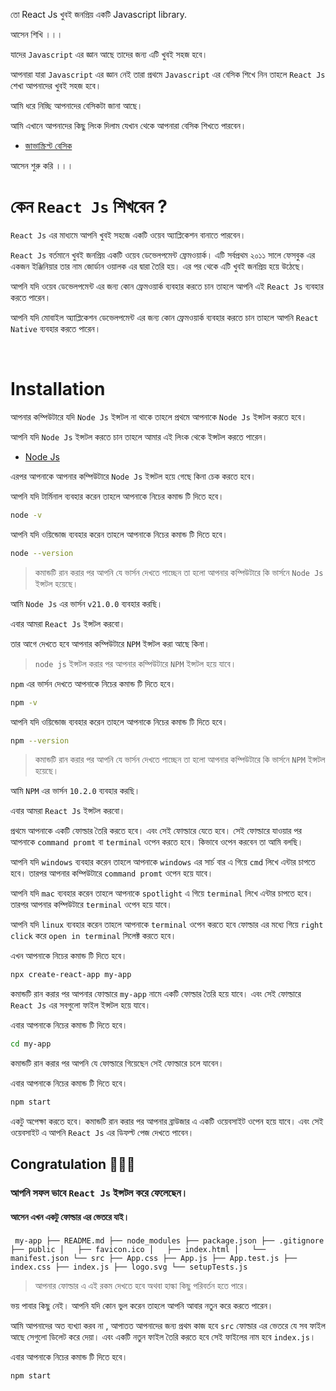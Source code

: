 তো React Js খুবই জনপ্রিয় একটি Javascript library.

আসেন শিখি ।।।

যাদের ‍‍‍‍‍`Javascript` এর জ্ঞান আছে তাদের জন্য এটি খুবই সহজ হবে।

আপনারা যারা `Javascript` এর জ্ঞান নেই তারা প্রথমে `Javascript` এর বেসিক শিখে নিন তাহলে `React Js` শেখা আপনাদের খুবই সহজ হবে।

আমি ধরে নিচ্ছি আপনাদের বেসিকটা জানা আছে।

আমি এখানে আপনাদের কিছু লিংক দিলাম যেখান থেকে আপনারা বেসিক শিখতে পারবেন।

- [জাভাস্ক্রিপ্ট বেসিক](https://www.youtube.com/watch?v=PkZNo7MFNFg&list=PLHiZ4m8vCp9MJDyVrtSFBY0zjIwGw_8sG)

আসেন শুরু করি ।।।

# কেন `React Js` শিখবেন ?

`React Js` এর মাধ্যমে আপনি খুবই সহজে একটি ওয়েব অ্যাপ্লিকেশন বানাতে পারবেন।

`React Js` বর্তমানে খুবই জনপ্রিয় একটি ওয়েব ডেভেলপমেন্ট ফ্রেমওয়ার্ক। এটি সর্বপ্রথম ২০১১ সালে ফেসবুক এর একজন ইঞ্জিনিয়ার তার নাম জোর্ডান ওয়ালক এর দ্বারা তৈরি হয়। এর পর থেকে এটি খুবই জনপ্রিয় হয়ে উঠেছে।

আপনি যদি ওয়েব ডেভেলপমেন্ট এর জন্য কোন ফ্রেমওয়ার্ক ব্যবহার করতে চান তাহলে আপনি এই `React Js` ব্যবহার করতে পারেন।

আপনি যদি মোবাইল অ্যাপ্লিকেশন ডেভেলপমেন্ট এর জন্য কোন ফ্রেমওয়ার্ক ব্যবহার করতে চান তাহলে আপনি `React Native` ব্যবহার করতে পারেন।

‍‍‍‍‍‍‍‍‍

# Installation

আপনার কম্পিউটারে যদি `Node Js` ইন্সটল না থাকে তাহলে প্রথমে আপনাকে `Node Js` ইন্সটল করতে হবে।

আপনি যদি `Node Js` ইন্সটল করতে চান তাহলে আমার এই লিংক থেকে ইন্সটল করতে পারেন।

- [Node Js](https://nodejs.org/en/)

এরপর আপনাকে আপনার কম্পিউটারে `Node Js` ইন্সটল হয়ে গেছে কিনা চেক করতে হবে।

আপনি যদি টার্মিনাল ব্যবহার করেন তাহলে আপনাকে নিচের কমান্ড টি দিতে হবে।

```bash
node -v
```

আপনি যদি ওয়িন্ডোজ ব্যবহার করেন তাহলে আপনাকে নিচের কমান্ড টি দিতে হবে।

```bash
node --version
```

> কমান্ডটি রান করার পর আপনি যে ভার্সন দেখতে পাচ্ছেন তা হলো আপনার কম্পিউটারে কি ভার্সনে `Node Js` ইন্সটল হয়েছে।

আমি `Node Js` এর ভার্সন `v21.0.0` ব্যবহার করছি।

এবার আমরা `React Js` ইন্সটল করবো।

তার আগে দেখতে হবে আপনার কম্পিউটারে `NPM` ইন্সটল করা আছে কিনা।

> ‍`node js` ইন্সটল করার পর আপনার কম্পিউটারে `NPM` ইন্সটল হয়ে যাবে।

`npm` এর ভার্সন দেখতে আপনাকে নিচের কমান্ড টি দিতে হবে।

```bash
npm -v
```

আপনি যদি ওয়িন্ডোজ ব্যবহার করেন তাহলে আপনাকে নিচের কমান্ড টি দিতে হবে।

```bash
npm --version
```

> কমান্ডটি রান করার পর আপনি যে ভার্সন দেখতে পাচ্ছেন তা হলো আপনার কম্পিউটারে কি ভার্সনে `NPM` ইন্সটল হয়েছে।

আমি `NPM` এর ভার্সন `10.2.0` ব্যবহার করছি।

এবার আমরা `React Js` ইন্সটল করবো।

প্রথমে আপনাকে একটি ফোল্ডার তৈরি করতে হবে। এবং সেই ফোল্ডারে যেতে হবে। সেই ফোল্ডারে যাওয়ার পর আপনাকে `command promt` বা `terminal` ওপেন করতে হবে। কিভাবে ওপেন করবেন তা আমি বলছি।

আপনি যদি `windows` ব্যবহার করেন তাহলে আপনাকে `windows` এর সার্চ বার এ গিয়ে `cmd` লিখে এন্টার চাপতে হবে। তারপর আপনার কম্পিউটারে `command promt` ওপেন হয়ে যাবে।

আপনি যদি `mac` ব্যবহার করেন তাহলে আপনাকে `spotlight` এ গিয়ে `terminal` লিখে এন্টার চাপতে হবে। তারপর আপনার কম্পিউটারে `terminal` ওপেন হয়ে যাবে।

আপনি যদি `linux` ব্যবহার করেন তাহলে আপনাকে `terminal` ওপেন করতে হবে ফোল্ডার এর মধ্যে গিয়ে `right click` করে `open in terminal` সিলেক্ট করতে হবে।

এখন আপনাকে নিচের কমান্ড টি দিতে হবে।

```bash
npx create-react-app my-app
```

কমান্ডটি রান করার পর আপনার ফোল্ডারে `my-app` নামে একটি ফোল্ডার তৈরি হয়ে যাবে। এবং সেই ফোল্ডারে `React Js` এর সবগুলো ফাইল ইন্সটল হয়ে যাবে।

এবার আপনাকে নিচের কমান্ড টি দিতে হবে।

```bash
cd my-app
```

কমান্ডটি রান করার পর আপনি যে ফোল্ডারে গিয়েছেন সেই ফোল্ডারে চলে যাবেন।

এবার আপনাকে নিচের কমান্ড টি দিতে হবে।

```bash
npm start
```

একটু অপেক্ষা করতে হবে। কমান্ডটি রান করার পর আপনার ব্রাউজার এ একটি ওয়েবসাইট ওপেন হয়ে যাবে। এবং সেই ওয়েবসাইট এ আপনি `React Js` এর ডিফল্ট পেজ দেখতে পাবেন। 

## Congratulation 🎉🎉🎉 

### আপনি সফল ভাবে `React Js` ইন্সটল করে ফেলেছেন।

#### আসেন এখন একটু ফোল্ডার এর ভেতরে যাই।

‍```
my-app
├── README.md
├── node_modules
├── package.json
├── .gitignore
├── public
│   ├── favicon.ico
│   ├── index.html
│   └── manifest.json
└── src
    ├── App.css
    ├── App.js
    ├── App.test.js
    ├── index.css
    ├── index.js
    ├── logo.svg
    └── setupTests.js
‍```

> আপনার ফোল্ডার এ এই রকম দেখতে হবে অথবা হাল্কা কিছু পরিবর্তন হতে পারে।

ভয় পাবার কিছু নেই। আপনি যদি কোন ভুল করেন তাহলে আপনি আবার নতুন করে করতে পারেন।

আমি আপনাদের অত ব্যখ্যা করব না , আপাতত আপনাদের জন্য প্রথম কাজ হবে `src` ফোল্ডার এর ভেতরে যে সব ফাইল আছে সেগুলো ডিলেট করে দেয়া। এবং একটি নতুন ফাইল তৈরি করতে হবে সেই ফাইলের নাম হবে `index.js`।

এবার আপনাকে নিচের কমান্ড টি দিতে হবে।

```bash
npm start
```
